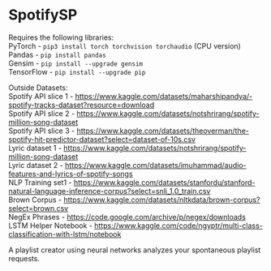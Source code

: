 # SpotifySP

Requires the following libraries: <br />
PyTorch - ``` pip3 install torch torchvision torchaudio ``` (CPU version) <br />
Pandas - ``` pip install pandas ``` <br />
Gensim - ``` pip install --upgrade gensim ``` <br />
TensorFlow - ``` pip install --upgrade pip ``` <br />


Outside Datasets: <br />
Spotify API slice 1 - https://www.kaggle.com/datasets/maharshipandya/-spotify-tracks-dataset?resource=download <br />
Spotify API slice 2 - https://www.kaggle.com/datasets/notshrirang/spotify-million-song-dataset <br />
Spotify API slice 3 - https://www.kaggle.com/datasets/theoverman/the-spotify-hit-predictor-dataset?select=dataset-of-10s.csv <br />
Lyric dataset 1 - https://www.kaggle.com/datasets/notshrirang/spotify-million-song-dataset <br />
Lyric dataset 2 - https://www.kaggle.com/datasets/imuhammad/audio-features-and-lyrics-of-spotify-songs <br />
NLP Training set1 - https://www.kaggle.com/datasets/stanfordu/stanford-natural-language-inference-corpus?select=snli_1.0_train.csv <br />
Brown Corpus - https://www.kaggle.com/datasets/nltkdata/brown-corpus?select=brown.csv <br />
NegEx Phrases - https://code.google.com/archive/p/negex/downloads <br />
LSTM Helper Notebook - https://www.kaggle.com/code/ngyptr/multi-class-classification-with-lstm/notebook <br />

A playlist creator using neural networks analyzes your spontaneous playlist requests.
